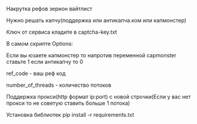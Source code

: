 Накрутка рефов зерион вайтлист

Нужно решать капчу(поддержка или антикапча.ком или капмонстер)

Ключ от сервиса кладите в captcha-key.txt

В самом скрипте Options:

Если вы юзаете капмонстер то напротив переменной capmonster ставьте 1 если антикапчу то 0

ref_code - ваш реф код

number_of_threads - количество потоков

Поддержка прокси(http формат ip:port) с новой строчки(Если у вас нет прокси то не советую ставить больше 1 потока)

Установка библиотек pip install -r requirements.txt
